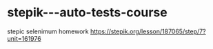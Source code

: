 # stepik---auto-tests-course
stepic selenimum homework
https://stepik.org/lesson/187065/step/7?unit=161976
